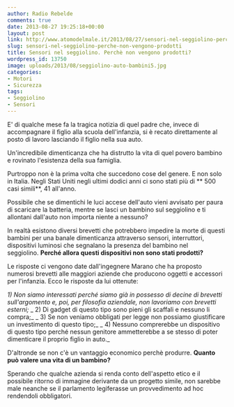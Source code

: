 ```yaml
---
author: Radio Rebelde
comments: true
date: 2013-08-27 19:25:18+00:00
layout: post
link: http://www.atomodelmale.it/2013/08/27/sensori-nel-seggiolino-perche-non-vengono-prodotti/
slug: sensori-nel-seggiolino-perche-non-vengono-prodotti
title: Sensori nel seggiolino. Perchè non vengono prodotti?
wordpress_id: 13750
image: uploads/2013/08/seggiolino-auto-bambini5.jpg
categories:
- Motori
- Sicurezza
tags:
- Seggiolino
- Sensori
---
```


E' di qualche mese fa la tragica notizia di quel padre che, invece di accompagnare il figlio alla scuola dell'infanzia, si è recato direttamente al posto di lavoro lasciando il figlio nella sua auto.

Un'incredibile dimenticanza che ha distrutto la vita di quel povero bambino e rovinato l'esistenza della sua famiglia.

Purtroppo non è la prima volta che succedono cose del genere. E non solo in Italia. Negli Stati Uniti negli ultimi dodici anni ci sono stati più di ** 500 casi simili**, 41 all'anno.

Possibile che se dimentichi le luci accese dell'auto vieni avvisato per paura di scaricare la batteria, mentre se lasci un bambino sul seggiolino e ti allontani dall'auto non importa niente a nessuno?

In realtà esistono diversi brevetti che potrebbero impedire la morte di questi bambini per una banale dimenticanza attraverso sensori, interruttori, dispositivi luminosi che segnalano la presenza del bambino nel seggiolino. **Perché allora questi dispositivi non sono stati prodotti?**

Le risposte ci vengono date dall'ingegnere Marano che ha proposto numerosi brevetti alle maggiori aziende che producono oggetti e accessori per l'infanzia. Ecco le risposte da lui ottenute:

_1) Non siamo interessati perché siamo già in possesso di decine di brevetti sull'argomento e, poi, per filosofia aziendale, non lavoriamo con brevetti esterni;_
_ 2) Di gadget di questo tipo sono pieni gli scaffali e nessuno li compra;_
_ 3) Se non veniamo obbligati per legge non possiamo giustificare un investimento di questo tipo;_
_ 4) Nessuno comprerebbe un dispositivo di questo tipo perché nessun genitore ammetterebbe a se stesso di poter dimenticare il proprio figlio in auto._

D'altronde se non c'è un vantaggio economico perchè produrre. **Quanto può valere una vita di un bambino?**

Sperando che qualche azienda si renda conto dell'aspetto etico e il possibile ritorno di immagine derivante da un progetto simile, non sarebbe male neanche se il parlamento legiferasse un provvedimento ad hoc rendendoli obbligatori.
